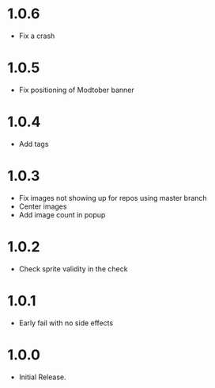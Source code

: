 # 1.0.6
- Fix a crash

# 1.0.5
- Fix positioning of Modtober banner

# 1.0.4
- Add tags

# 1.0.3
- Fix images not showing up for repos using master branch
- Center images
- Add image count in popup

# 1.0.2
- Check sprite validity in the check

# 1.0.1
- Early fail with no side effects

# 1.0.0
- Initial Release.
